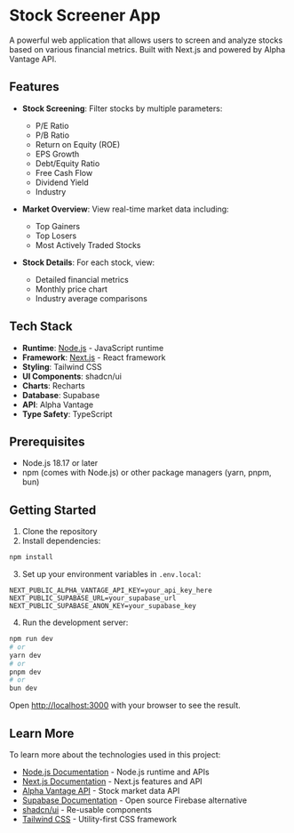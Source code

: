 # Stock Screener App

A powerful web application that allows users to screen and analyze stocks based on various financial metrics. Built with Next.js and powered by Alpha Vantage API.

## Features

- **Stock Screening**: Filter stocks by multiple parameters:
  - P/E Ratio
  - P/B Ratio
  - Return on Equity (ROE)
  - EPS Growth
  - Debt/Equity Ratio
  - Free Cash Flow
  - Dividend Yield
  - Industry

- **Market Overview**: View real-time market data including:
  - Top Gainers
  - Top Losers
  - Most Actively Traded Stocks

- **Stock Details**: For each stock, view:
  - Detailed financial metrics
  - Monthly price chart
  - Industry average comparisons

## Tech Stack

- **Runtime**: [Node.js](https://nodejs.org/) - JavaScript runtime
- **Framework**: [Next.js](https://nextjs.org) - React framework
- **Styling**: Tailwind CSS
- **UI Components**: shadcn/ui
- **Charts**: Recharts
- **Database**: Supabase
- **API**: Alpha Vantage
- **Type Safety**: TypeScript

## Prerequisites

- Node.js 18.17 or later
- npm (comes with Node.js) or other package managers (yarn, pnpm, bun)

## Getting Started

1. Clone the repository
2. Install dependencies:
```bash
npm install
```

3. Set up your environment variables in `.env.local`:
```env
NEXT_PUBLIC_ALPHA_VANTAGE_API_KEY=your_api_key_here
NEXT_PUBLIC_SUPABASE_URL=your_supabase_url
NEXT_PUBLIC_SUPABASE_ANON_KEY=your_supabase_key
```

4. Run the development server:
```bash
npm run dev
# or
yarn dev
# or
pnpm dev
# or
bun dev
```

Open [http://localhost:3000](http://localhost:3000) with your browser to see the result.


## Learn More

To learn more about the technologies used in this project:

- [Node.js Documentation](https://nodejs.org/docs) - Node.js runtime and APIs
- [Next.js Documentation](https://nextjs.org/docs) - Next.js features and API
- [Alpha Vantage API](https://www.alphavantage.co/documentation/) - Stock market data API
- [Supabase Documentation](https://supabase.io/docs) - Open source Firebase alternative
- [shadcn/ui](https://ui.shadcn.com/) - Re-usable components
- [Tailwind CSS](https://tailwindcss.com/docs) - Utility-first CSS framework


